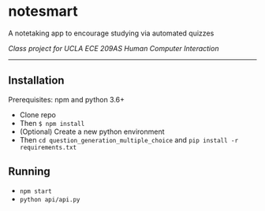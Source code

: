 # notesmart

A notetaking app to encourage studying via automated quizzes


_Class project for UCLA ECE 209AS Human Computer Interaction_

---

## Installation

Prerequisites: npm and python 3.6+

- Clone repo
- Then `$ npm install`
- (Optional) Create a new python environment
- Then `cd question_generation_multiple_choice` and `pip install -r requirements.txt`

## Running

- `npm start`
- `python api/api.py`

